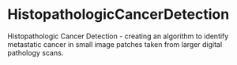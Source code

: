 # HistopathologicCancerDetection

Histopathologic Cancer Detection - creating an algorithm to identify metastatic cancer in small image patches taken from larger digital pathology scans. 
